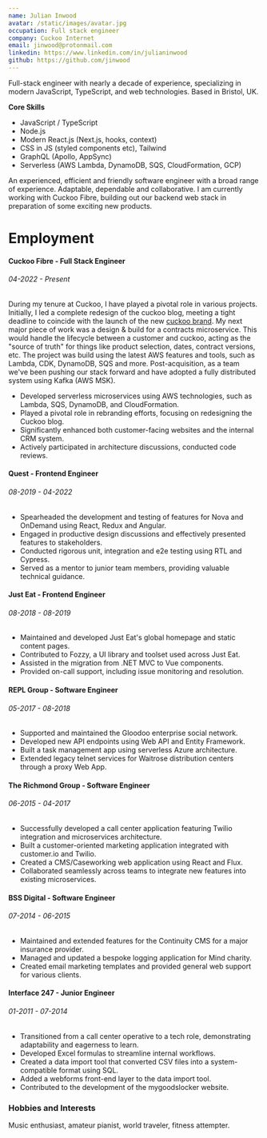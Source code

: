 ```yaml
---
name: Julian Inwood
avatar: /static/images/avatar.jpg
occupation: Full stack engineer
company: Cuckoo Internet
email: jinwood@protonmail.com
linkedin: https://www.linkedin.com/in/julianinwood
github: https://github.com/jinwood
---
```


Full-stack engineer with nearly a decade of experience, specializing in modern JavaScript, TypeScript, and web technologies. Based in Bristol, UK.

**Core Skills**

- JavaScript / TypeScript
- Node.js
- Modern React.js (Next.js, hooks, context)
- CSS in JS (styled components etc), Tailwind
- GraphQL (Apollo, AppSync)
- Serverless (AWS Lambda, DynamoDB, SQS, CloudFormation, GCP)

An experienced, efficient and friendly software engineer with a broad range of experience. Adaptable, dependable and collaborative. I am currently working with Cuckoo Fibre, building out our backend web stack in preparation of some exciting new products.

# Employment

#### Cuckoo Fibre - Full Stack Engineer

###### 04-2022 - Present

During my tenure at Cuckoo, I have played a pivotal role in various projects. Initially, I led a complete redesign of the cuckoo blog, meeting a tight deadline to coincide with the launch of the new [cuckoo brand](https://www.cuckoo.co/articles/introducing-our-new-brand-and-design-system). My next major piece of work was a design & build for a contracts microservice. This would handle the lifecycle between a customer and cuckoo, acting as the "source of truth" for things like product selection, dates, contract versions, etc. The project was build using the latest AWS features and tools, such as Lambda, CDK, DynamoDB, SQS and more. Post-acquisition, as a team we've been pushing our stack forward and have adopted a fully distributed system using Kafka (AWS MSK).

- Developed serverless microservices using AWS technologies, such as Lambda, SQS, DynamoDB, and CloudFormation.
- Played a pivotal role in rebranding efforts, focusing on redesigning the Cuckoo blog.
- Significantly enhanced both customer-facing websites and the internal CRM system.
- Actively participated in architecture discussions, conducted code reviews.

#### Quest - Frontend Engineer

###### 08-2019 - 04-2022

- Spearheaded the development and testing of features for Nova and OnDemand using React, Redux and Angular.
- Engaged in productive design discussions and effectively presented features to stakeholders.
- Conducted rigorous unit, integration and e2e testing using RTL and Cypress.
- Served as a mentor to junior team members, providing valuable technical guidance.

#### Just Eat - Frontend Engineer

###### 08-2018 - 08-2019

- Maintained and developed Just Eat's global homepage and static content pages.
- Contributed to Fozzy, a UI library and toolset used across Just Eat.
- Assisted in the migration from .NET MVC to Vue components.
- Provided on-call support, including issue monitoring and resolution.

#### REPL Group - Software Engineer

###### 05-2017 - 08-2018

- Supported and maintained the Gloodoo enterprise social network.
- Developed new API endpoints using Web API and Entity Framework.
- Built a task management app using serverless Azure architecture.
- Extended legacy telnet services for Waitrose distribution centers through a proxy Web App.

#### The Richmond Group - Software Engineer

###### 06-2015 - 04-2017

- Successfully developed a call center application featuring Twilio integration and microservices architecture.
- Built a customer-oriented marketing application integrated with customer.io and Twilio.
- Created a CMS/Caseworking web application using React and Flux.
- Collaborated seamlessly across teams to integrate new features into existing microservices.

#### BSS Digital - Software Engineer

###### 07-2014 - 06-2015

- Maintained and extended features for the Continuity CMS for a major insurance provider.
- Managed and updated a bespoke logging application for Mind charity.
- Created email marketing templates and provided general web support for various clients.

#### Interface 247 - Junior Engineer

###### 01-2011 - 07-2014

- Transitioned from a call center operative to a tech role, demonstrating adaptability and eagerness to learn.
- Developed Excel formulas to streamline internal workflows.
- Created a data import tool that converted CSV files into a system-compatible format using SQL.
- Added a webforms front-end layer to the data import tool.
- Contributed to the development of the mygoodslocker website.

### Hobbies and Interests

Music enthusiast, amateur pianist, world traveler, fitness attempter.

